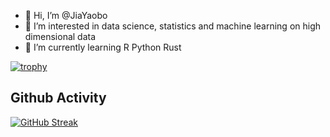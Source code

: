 - 👋 Hi, I’m @JiaYaobo
- 👀 I’m interested in data science, statistics and machine learning on high dimensional data
- 🌱 I’m currently learning R Python Rust

<!---
JiaYaobo/JiaYaobo is a ✨ special ✨ repository because its `README.md` (this file) appears on your GitHub profile.
You can click the Preview link to take a look at your changes.
--->

[![trophy](https://github-profile-trophy.vercel.app/?username=JiaYaobo&theme=onedark)](https://github.com/ryo-ma/github-profile-trophy)

## Github Activity

[![GitHub Streak](http://github-readme-streak-stats.herokuapp.com?user=JiaYaobo&theme=dark&background=000000)](https://git.io/streak-stats)


<!--START_SECTION:waka-->
<!--END_SECTION:waka-->

